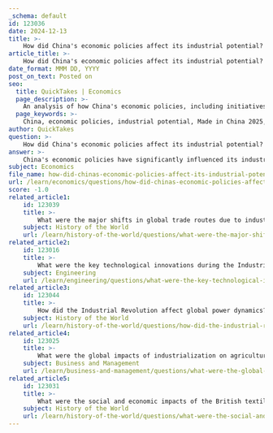 ```yaml
---
_schema: default
id: 123036
date: 2024-12-13
title: >-
    How did China's economic policies affect its industrial potential?
article_title: >-
    How did China's economic policies affect its industrial potential?
date_format: MMM DD, YYYY
post_on_text: Posted on
seo:
  title: QuickTakes | Economics
  page_description: >-
    An analysis of how China's economic policies, including initiatives like 'Made in China 2025', have shaped its industrial potential and impacted economic growth through strategic interventions and technology advancements.
  page_keywords: >-
    China, economic policies, industrial potential, Made in China 2025, high-tech manufacturing, technological advancement, industrial structure, economic growth, government intervention, market dynamics, sustainable development
author: QuickTakes
question: >-
    How did China's economic policies affect its industrial potential?
answer: >-
    China's economic policies have significantly influenced its industrial potential, particularly through a series of strategic industrial policies aimed at fostering economic growth and technological advancement. The "Made in China 2025" initiative, announced in 2015, exemplifies this approach, as it seeks to transform China into a global leader in high-tech manufacturing and innovation. This plan emphasizes the importance of advanced technologies such as artificial intelligence and quantum technology, which are seen as critical for enhancing China's industrial capabilities.\n\nThe empirical evidence suggests that China's industrial policies have had a positive impact on economic growth. Studies indicate that these policies contribute to the rationalization of industrial structure, which in turn supports economic development. For instance, the Chinese government's proactive intervention in various sectors has drawn inspiration from successful models in other countries, such as Japan's post-war economic policies and the Soviet-style planned economy.\n\nMoreover, China's industrial policy measures account for a larger share of GDP compared to other economies, highlighting the government's significant role in shaping industrial outcomes. However, there are also concerns regarding the long-term effects of these policies, particularly in relation to total factor productivity (TFP) growth. Some studies suggest that while industrial policies can stimulate growth, they may also lead to inefficiencies, as there is limited evidence that the government effectively "picks winners" in the market.\n\nAs China continues to transition from high-speed growth to a focus on advanced technology and sustainable development, the effectiveness of its industrial policies will be crucial. The ongoing push for market-oriented reforms in competitive industries, such as energy and telecommunications, indicates a recognition of the need to balance state intervention with market dynamics to sustain industrial growth.\n\nIn summary, China's economic policies have played a pivotal role in enhancing its industrial potential, driving significant advancements in technology and manufacturing, while also presenting challenges that require careful management to ensure long-term sustainability and efficiency.
subject: Economics
file_name: how-did-chinas-economic-policies-affect-its-industrial-potential.md
url: /learn/economics/questions/how-did-chinas-economic-policies-affect-its-industrial-potential
score: -1.0
related_article1:
    id: 123039
    title: >-
        What were the major shifts in global trade routes due to industrialization?
    subject: History of the World
    url: /learn/history-of-the-world/questions/what-were-the-major-shifts-in-global-trade-routes-due-to-industrialization
related_article2:
    id: 123016
    title: >-
        What were the key technological innovations during the Industrial Revolution?
    subject: Engineering
    url: /learn/engineering/questions/what-were-the-key-technological-innovations-during-the-industrial-revolution
related_article3:
    id: 123044
    title: >-
        How did the Industrial Revolution affect global power dynamics?
    subject: History of the World
    url: /learn/history-of-the-world/questions/how-did-the-industrial-revolution-affect-global-power-dynamics
related_article4:
    id: 123025
    title: >-
        What were the global impacts of industrialization on agriculture?
    subject: Business and Management
    url: /learn/business-and-management/questions/what-were-the-global-impacts-of-industrialization-on-agriculture
related_article5:
    id: 123031
    title: >-
        What were the social and economic impacts of the British textile industry's innovations?
    subject: History of the World
    url: /learn/history-of-the-world/questions/what-were-the-social-and-economic-impacts-of-the-british-textile-industrys-innovations
---
```


&nbsp;